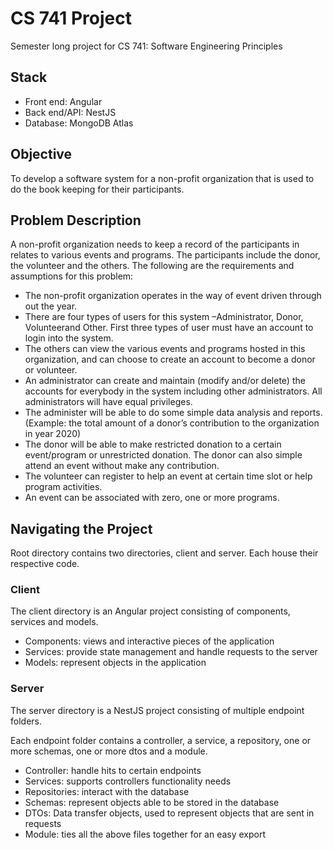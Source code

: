 # CS 741 Project

Semester long project for CS 741: Software Engineering Principles

## Stack

- Front end: Angular
- Back end/API: NestJS
- Database: MongoDB Atlas

## Objective

To develop a software system for a non-profit organization that is used to do the book keeping for their participants.

## Problem Description

A non-profit organization needs to keep a record of the participants in relates to various events and programs. The participants include the donor, the volunteer and the others. The following are the requirements and assumptions for this problem:

- The non-profit organization operates in the way of event driven through out the year.
- There are four types of users for this system –Administrator, Donor, Volunteerand Other. First three types of user must have an account to login into the system.
- The others can view the various events and programs hosted in this organization, and can choose to create an account to become a donor or volunteer.
- An administrator can create and maintain (modify and/or delete) the accounts for everybody in the system including other administrators. All administrators will have equal privileges.
- The administer will be able to do some simple data analysis and reports. (Example: the total amount of a donor’s contribution to the organization in year 2020)
- The donor will be able to make restricted donation to a certain event/program or unrestricted donation. The donor can also simple attend an event without make any contribution.
- The volunteer can register to help an event at certain time slot or help program activities.
- An event can be associated with zero, one or more programs.

## Navigating the Project

Root directory contains two directories, client and server. Each house their respective code.

### Client

The client directory is an Angular project consisting of components, services and models.

- Components: views and interactive pieces of the application
- Services: provide state management and handle requests to the server
- Models: represent objects in the application

### Server

The server directory is a NestJS project consisting of multiple endpoint folders.

Each endpoint folder contains a controller, a service, a repository, one or more schemas, one or more dtos and a module.

- Controller: handle hits to certain endpoints
- Services: supports controllers functionality needs
- Repositories: interact with the database
- Schemas: represent objects able to be stored in the database
- DTOs: Data transfer objects, used to represent objects that are sent in requests
- Module: ties all the above files together for an easy export
